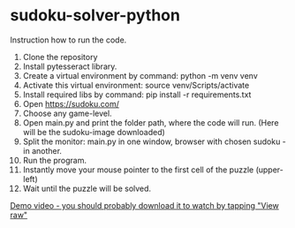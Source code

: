 # sudoku-solver-python

Instruction how to run the code.

1. Clone the repository
2. Install pytesseract library.
3. Create a virtual environment by command: python -m venv venv 
4. Activate this virtual environment: source venv/Scripts/activate
5. Install required libs by command: pip install -r requirements.txt
6. Open https://sudoku.com/
7. Choose any game-level.
8. Open main.py and print the folder path, where the code will run. (Here will be the sudoku-image downloaded)
9. Split the monitor: main.py in one window, browser with chosen sudoku - in another.
10. Run the program.
11. Instantly move your mouse pointer to the first cell of the puzzle (upper-left)
12. Wait until the puzzle will be solved.

[Demo video - you should probably download it to watch by tapping "View raw"](https://github.com/bananapowerchicken/sudoku-solver-python/blob/main/video-demo-sudoku-solver.MP4)
